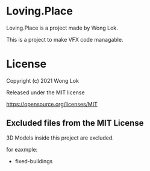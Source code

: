 # Loving.Place

Loving.Place is a project made by Wong Lok.

This is a project to make VFX code managable.

# License

Copyright (c) 2021 Wong Lok

Released under the MIT license

https://opensource.org/licenses/MIT

## Excluded files from the MIT License

3D Models inside this project are excluded.

for eaxmple:

- fixed-buildings

